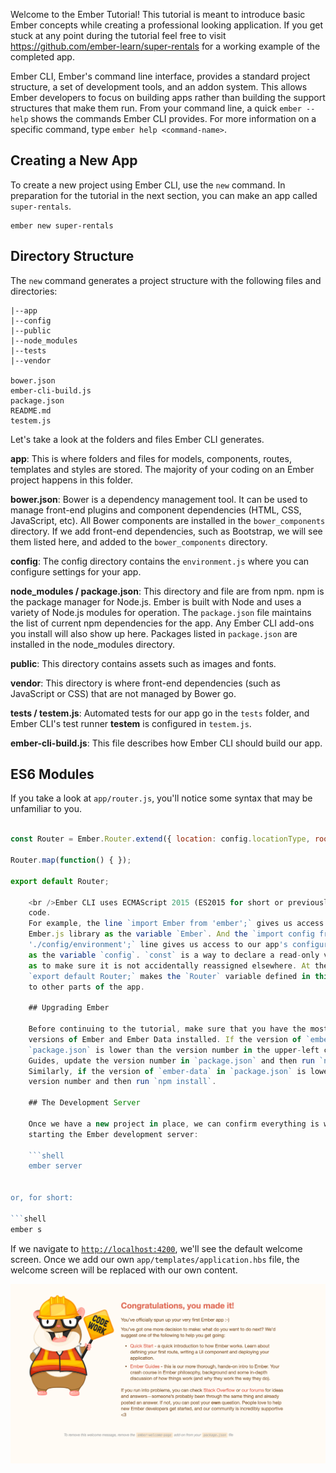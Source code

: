 Welcome to the Ember Tutorial! This tutorial is meant to introduce basic Ember concepts while creating a professional looking application. If you get stuck at any point during the tutorial feel free to visit <https://github.com/ember-learn/super-rentals> for a working example of the completed app.

Ember CLI, Ember's command line interface, provides a standard project structure, a set of development tools, and an addon system. This allows Ember developers to focus on building apps rather than building the support structures that make them run. From your command line, a quick `ember --help` shows the commands Ember CLI provides. For more information on a specific command, type `ember help <command-name>`.

## Creating a New App

To create a new project using Ember CLI, use the `new` command. In preparation for the tutorial in the next section, you can make an app called `super-rentals`.

```shell
ember new super-rentals
```

## Directory Structure

The `new` command generates a project structure with the following files and directories:

```text
|--app
|--config
|--public
|--node_modules
|--tests
|--vendor

bower.json
ember-cli-build.js
package.json
README.md
testem.js
```

Let's take a look at the folders and files Ember CLI generates.

**app**: This is where folders and files for models, components, routes, templates and styles are stored. The majority of your coding on an Ember project happens in this folder.

**bower.json**: Bower is a dependency management tool. It can be used to manage front-end plugins and component dependencies (HTML, CSS, JavaScript, etc). All Bower components are installed in the `bower_components` directory. If we add front-end dependencies, such as Bootstrap, we will see them listed here, and added to the `bower_components` directory.

**config**: The config directory contains the `environment.js` where you can configure settings for your app.

**node_modules / package.json**: This directory and file are from npm. npm is the package manager for Node.js. Ember is built with Node and uses a variety of Node.js modules for operation. The `package.json` file maintains the list of current npm dependencies for the app. Any Ember CLI add-ons you install will also show up here. Packages listed in `package.json` are installed in the node_modules directory.

**public**: This directory contains assets such as images and fonts.

**vendor**: This directory is where front-end dependencies (such as JavaScript or CSS) that are not managed by Bower go.

**tests / testem.js**: Automated tests for our app go in the `tests` folder, and Ember CLI's test runner **testem** is configured in `testem.js`.

**ember-cli-build.js**: This file describes how Ember CLI should build our app.

## ES6 Modules

If you take a look at `app/router.js`, you'll notice some syntax that may be unfamiliar to you.

```app/router.js import Ember from 'ember'; import config from './config/environment';

const Router = Ember.Router.extend({ location: config.locationType, rootURL: config.rootURL });

Router.map(function() { });

export default Router;

    <br />Ember CLI uses ECMAScript 2015 (ES2015 for short or previously known as ES6) modules to organize application
    code.
    For example, the line `import Ember from 'ember';` gives us access to the actual
    Ember.js library as the variable `Ember`. And the `import config from
    './config/environment';` line gives us access to our app's configuration data
    as the variable `config`. `const` is a way to declare a read-only variable, 
    as to make sure it is not accidentally reassigned elsewhere. At the end of the file,
    `export default Router;` makes the `Router` variable defined in this file available 
    to other parts of the app.
    
    ## Upgrading Ember
    
    Before continuing to the tutorial, make sure that you have the most recent
    versions of Ember and Ember Data installed. If the version of `ember-source` in
    `package.json` is lower than the version number in the upper-left corner of these
    Guides, update the version number in `package.json` and then run `npm install`.
    Similarly, if the version of `ember-data` in `package.json` is lower, update the
    version number and then run `npm install`.
    
    ## The Development Server
    
    Once we have a new project in place, we can confirm everything is working by
    starting the Ember development server:
    
    ```shell
    ember server
    

or, for short:

```shell
ember s
```

If we navigate to [`http://localhost:4200`](http://localhost:4200), we'll see the default welcome screen. Once we add our own `app/templates/application.hbs` file, the welcome screen will be replaced with our own content.

![default welcome screen](../../images/ember-cli/default-welcome-page.png)